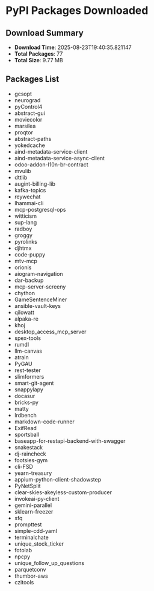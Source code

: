 # PyPI Packages Downloaded

## Download Summary
- **Download Time**: 2025-08-23T19:40:35.821147
- **Total Packages**: 77
- **Total Size**: 9.77 MB

## Packages List
- gcsopt
- neurograd
- pyControl4
- abstract-gui
- moviecolor
- marsilea
- proqtor
- abstract-paths
- yokedcache
- aind-metadata-service-client
- aind-metadata-service-async-client
- odoo-addon-l10n-br-contract
- mvulib
- dttlib
- augint-billing-lib
- kafka-topics
- reywechat
- lhammai-cli
- mcp-postgresql-ops
- witticism
- sup-lang
- radboy
- groggy
- pyrolinks
- djhtmx
- code-puppy
- mtv-mcp
- orionis
- aiogram-navigation
- dar-backup
- mcp-server-screeny
- chython
- GameSentenceMiner
- ansible-vault-keys
- qilowatt
- alpaka-re
- khoj
- desktop_access_mcp_server
- spex-tools
- rumdl
- llm-canvas
- atrain
- PyGAU
- rest-tester
- slimformers
- smart-git-agent
- snappylapy
- docasur
- bricks-py
- matty
- lrdbench
- markdown-code-runner
- ExifRead
- sportsball
- baseapp-for-restapi-backend-with-swagger
- snakestack
- dj-raincheck
- footsies-gym
- cli-FSD
- yearn-treasury
- appium-python-client-shadowstep
- PyNetSplit
- clear-skies-akeyless-custom-producer
- invokeai-py-client
- gemini-parallel
- sklearn-freezer
- sfq
- prompttest
- simple-cdd-yaml
- terminalchate
- unique_stock_ticker
- fotolab
- npcpy
- unique_follow_up_questions
- parquetconv
- thumbor-aws
- czitools
